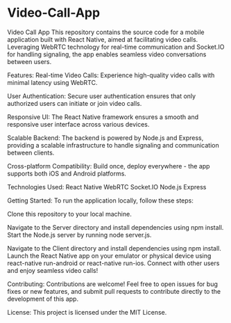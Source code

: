 # Video-Call-App
Video Call App This repository contains the source code for a mobile application built with React Native, aimed at facilitating video calls. Leveraging WebRTC technology for real-time communication and Socket.IO for handling signaling, the app enables seamless video conversations between users.

Features:
Real-time Video Calls: Experience high-quality video calls with minimal latency using WebRTC.

User Authentication: Secure user authentication ensures that only authorized users can initiate or join video calls.

Responsive UI: The React Native framework ensures a smooth and responsive user interface across various devices.

Scalable Backend: The backend is powered by Node.js and Express, providing a scalable infrastructure to handle signaling and communication between clients.

Cross-platform Compatibility: Build once, deploy everywhere - the app supports both iOS and Android platforms.

Technologies Used:
React Native
WebRTC
Socket.IO
Node.js
Express


Getting Started:
To run the application locally, follow these steps:

Clone this repository to your local machine.

Navigate to the Server directory and install dependencies using npm install.
Start the Node.js server by running node server.js.

Navigate to the Client directory and install dependencies using npm install.
Launch the React Native app on your emulator or physical device using react-native run-android or react-native run-ios.
Connect with other users and enjoy seamless video calls!

Contributing:
Contributions are welcome! Feel free to open issues for bug fixes or new features, and submit pull requests to contribute directly to the development of this app.

License:
This project is licensed under the MIT License.
